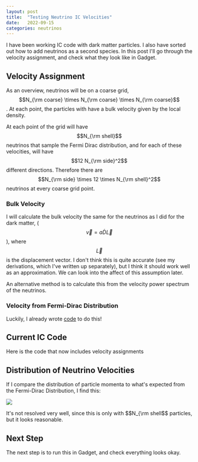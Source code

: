```yaml
---
layout: post
title:  "Testing Neutrino IC Velocities"
date:   2022-09-15
categories: neutrinos
---
```


I have been working IC code with dark matter particles. I also have sorted out how to add neutrinos as a second species. In this post I'll go through the velocity assignment, and check what they look like in Gadget.

## Velocity Assignment

As an overview, neutrinos will be on a coarse grid, $$N_{\rm coarse} \times N_{\rm coarse} \times N_{\rm coarse}$$. At each point, the particles with have a bulk velocity given by the local density.

At each point of the grid will have $$N_{\rm shell}$$ neutrinos that sample the Fermi Dirac distribution, and for each of these velocities, will have $$12 N_{\rm side}^2$$ different directions. Therefore there are $$N_{\rm side} \times 12 \times N_{\rm shell}^2$$ neutrinos at every coarse grid point.

### Bulk Velocity

I will calculate the bulk velocity the same for the neutrinos as I did for the dark matter, ($$\vec{v} = a \dot{D} \vec{L}$$), where $$\vec{L}$$ is the displacement vector. I don't think this is quite accurate (see my derivations, which I've written up separately), but I think it should work well as an approximation. We can look into the affect of this assumption later.

An alternative method is to calculate this from the velocity power spectrum of the neutrinos.

### Velocity from Fermi-Dirac Distribution

Luckily, I already wrote <a href="https://ndrakos.github.io/blog/neutrinos/Neutrino_Velocity_Assignment_Test/">code</a> to do this!

## Current IC Code

Here is the code that now includes velocity assignments

<object width="500" height="200" type="text/plain" data="{{site.baseurl}}/assets/files/IC_Code_nu.txt" border="0" >
</object>



## Distribution of Neutrino Velocities

If I compare the distribution of particle momenta to what's expected from the Fermi-Dirac Distribution, I find this:

<img src="{{ site.baseurl }}/assets/plots/20220915_veldist.png">

It's not resolved very well, since this is only with $$N_{\rm shell$$ particles, but it looks reasonable.


## Next Step

The next step is to run this in Gadget, and check everything looks okay.

